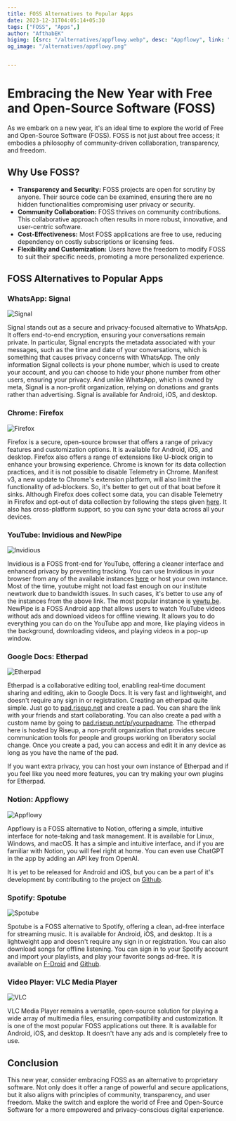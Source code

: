```yaml
---
title: FOSS Alternatives to Popular Apps
date: 2023-12-31T04:05:14+05:30
tags: ["FOSS", "Apps",]
author: "AfthabEK"
bigimg: [{src: "/alternatives/appflowy.webp", desc: "Appflowy", link: "https://appflowy.io/"}, {src: "/alternatives/invidious.png", desc: "Invidious", link: "https://invidious.snopyta.org/"}, {src: "/alternatives/etherpad.png", desc: "Etherpad", link: "https://pad.riseup.net/"},  {src: "/alternatives/spotube.png", desc: "Spotube", link: "https://f-droid.org/en/packages/oss.krtirtho.spotube/"}]
og_image: "/alternatives/appflowy.png"


---
```

# Embracing the New Year with Free and Open-Source Software (FOSS)

As we embark on a new year, it's an ideal time to explore the world of Free and Open-Source Software (FOSS). FOSS is not just about free access; it embodies a philosophy of community-driven collaboration, transparency, and freedom.

## Why Use FOSS?

- **Transparency and Security:** FOSS projects are open for scrutiny by anyone. Their source code can be examined, ensuring there are no hidden functionalities compromising user privacy or security.
- **Community Collaboration:** FOSS thrives on community contributions. This collaborative approach often results in more robust, innovative, and user-centric software.
- **Cost-Effectiveness:** Most FOSS applications are free to use, reducing dependency on costly subscriptions or licensing fees.
- **Flexibility and Customization:** Users have the freedom to modify FOSS to suit their specific needs, promoting a more personalized experience.

## FOSS Alternatives to Popular Apps

### WhatsApp: Signal

![Signal](/alternatives/signallogo.png)

Signal stands out as a secure and privacy-focused alternative to WhatsApp. It offers end-to-end encryption, ensuring your conversations remain private. In particular, Signal encrypts the metadata associated with your messages, such as the time and date of your conversations, which is something that causes privacy concerns with WhatsApp. The only information Signal collects is your phone number, which is used to create your account, and you can choose to hide your phone number from other users, ensuring your privacy. And unlike WhatsApp, which is owned by meta, Signal is a non-profit organization, relying on donations and grants rather than advertising. Signal is available for Android, iOS, and desktop.

### Chrome: Firefox 

![Firefox](/alternatives/firefoxlogo.png)

Firefox is a secure, open-source browser that offers a range of privacy features and customization options. It is available for Android, iOS, and desktop.  Firefox also offers a range of extensions like U-block origin to enhance your browsing experience. Chrome is known for its data collection practices, and it is not possible to disable Telemetry in Chrome. Manifest v3, a new update to Chrome's extension platform, will also limit the functionality of ad-blockers. So, it's better to get out of that boat before it sinks. Although Firefox does collect some data, you can disable Telemetry in Firefox and opt-out of data collection by following the steps given [here](https://support.mozilla.org/en-US/kb/telemetry-clientid). It also has cross-platform support, so you can sync your data across all your devices. 


### YouTube: Invidious and NewPipe

![Invidious](/alternatives/invidious.png)

Invidious is a FOSS front-end for YouTube, offering a cleaner interface and enhanced privacy by preventing tracking. You can use Invidious in your browser from any of the available instances [here](https://docs.invidious.io/instances/) 
or host your own instance. Most of the time, youtube might not load fast enough on our institute newtwork due to bandwidth issues. In such cases, it's better to use any of the instances from the above link. The most popular instance is [yewtu.be](https://yewtu.be/). NewPipe is a FOSS Android app that allows users to watch YouTube videos without ads and download videos for offline viewing. It allows you to do everything you can do on the YouTube app and more, like playing videos in the background, downloading videos, and playing videos in a pop-up window.

### Google Docs: Etherpad

![Etherpad](/alternatives/etherpad.png)

Etherpad is a collaborative editing tool, enabling real-time document sharing and editing, akin to Google Docs. It is very fast and lightweight, and doesn't require any sign in or registration. Creating an etherpad quite simple. Just go to [pad.riseup.net](https://pad.riseup.net/) and create a pad. You can share the link with your friends and start collaborating. You can also create a pad with a custom name by going to [pad.riseup.net/p/yourpadname]([https://pad.riseup.net/p/yourpadname). The etherpad here is hosted by Riseup, a non-profit organization that provides secure communication tools for people and groups working on liberatory social change. Once you create a pad, you can access and edit it in any device as long as you have the name of the pad.

If you want extra privacy, you can host your own instance of Etherpad and if you feel like you need more features, you can try making your own plugins for Etherpad.


### Notion: Appflowy

![Appflowy](/alternatives/appflowy.webp)

Appflowy is a FOSS alternative to Notion, offering a simple, intuitive interface for note-taking and task management. It is available for Linux, Windows, and macOS. It has a simple and intuitive interface, and if you are familiar with Notion, you will feel right at home. You can even use ChatGPT in the app by adding an API key from OpenAI.

It is yet to be released for Android and iOS, but you can be a part of it's development by contributing to the project on [Github](https://github.com/AppFlowy-IO/AppFlowy). 

### Spotify: Spotube

![Spotube](/alternatives/spotube.png)

Spotube is a FOSS alternative to Spotify, offering a clean, ad-free interface for streaming music. It is available for Android, iOS, and desktop. It is a lightweight app and doesn't require any sign in or registration. You can also download songs for offline listening. You can sign in to your Spotify account and import your playlists, and play your favorite songs ad-free.
It is available on [F-Droid](https://f-droid.org/en/packages/oss.krtirtho.spotube/) and [Github](https://github.com/KRTirtho/spotube). 

### Video Player: VLC Media Player

![VLC](/alternatives/vlc.png)

VLC Media Player remains a versatile, open-source solution for playing a wide array of multimedia files, ensuring compatibility and customization.  It is one of the most popular FOSS applications out there. It is available for Android, iOS, and desktop. It doesn't have any ads and is completely free to use.

## Conclusion

This new year, consider embracing FOSS as an alternative to proprietary software. Not only does it offer a range of powerful and secure applications, but it also aligns with principles of community, transparency, and user freedom. Make the switch and explore the world of Free and Open-Source Software for a more empowered and privacy-conscious digital experience.
